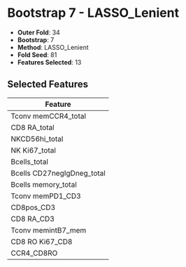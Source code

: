 # Bootstrap 7 - LASSO_Lenient

- **Outer Fold**: 34
- **Bootstrap**: 7
- **Method**: LASSO_Lenient
- **Fold Seed**: 81
- **Features Selected**: 13

## Selected Features

| Feature |
|---------|
| Tconv memCCR4_total |
| CD8 RA_total |
| NKCD56hi_total |
| NK Ki67_total |
| Bcells_total |
| Bcells CD27negIgDneg_total |
| Bcells memory_total |
| Tconv memPD1_CD3 |
| CD8pos_CD3 |
| CD8 RA_CD3 |
| Tconv memintB7_mem |
| CD8 RO Ki67_CD8 |
| CCR4_CD8RO |
